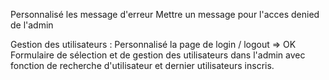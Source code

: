 Personnalisé les message d'erreur
Mettre un message pour l'acces denied de l'admin

Gestion des utilisateurs : 
Personnalisé la page de login / logout => OK
Formulaire de sélection et de gestion des utilisateurs dans l'admin avec fonction de recherche d'utilisateur et dernier utilisateurs inscris.